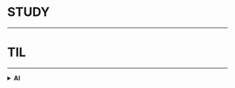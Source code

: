 # STUDY
---



# TIL
---
<details>
  <summary><b>AI</b></summary>
  <details>
    <summary><b>1. 책 - 혼공머신 </b></summary>

    ![image](https://user-images.githubusercontent.com/59414764/115765205-70c72300-a3e1-11eb-96d1-5a93638f41da.png)

    정말 기초 개념 혼자서 공부하기 좋은 책!  
    학교 수업을 복습하기엔 딱이었다.  
     [folder Link](https://github.com/xcellentbird/Deep_Learning/tree/main/%ED%98%BC%EA%B3%B5%EB%A8%B8%EC%8B%A0)  
     [저자 블로그](https://tensorflow.blog/hg-mldl/)
  </details>
  <details>
    <summary><b>2. PyTorch/ scikit-learn </b></summary>

    - API, 함수 모음집
      <details>
        <summary><b>Pytorch</b></summary>
        - require_grad parameter를 True로 설정하면 자동으로 변화도(미분)를 계산(update)한다는 것이다. 반대로 False로 설정하면 update하지 않는다는 것. 주로 test과정에서는 weight가 update할 필요 없으므로 False로 설정. backward()에 의해 계산(미분)이 시작된다.    
        - optimizer.zero_grad()는, 최적화기에 grad기울기가 쌓여 엉뚱한 방향으로 최적화 되는 것을 막아준다. model도 학습을 위해서 써주기도 한다.       
        - nn.Sequential()과 forward(): 두가지 모두 모델을 설계를 위한 프레임이다. forward는 선언했었던 모델의 각 층을 실행 순서대로 정렬해주는 역할을 한다. Sequential은 초기에 선언과 동시에 정렬하면서 넣어야한다.       
      </details>
      <details>
        <summary><b>Tensorflow</b></summary>
      </details>
      <details>
        <summary><b>Keras</b></summary>
      </details>
      <details>
        <summary><b>scikit-learn</b></summary>

      - sklearn.model_selection.train_test_split(*arrays, test_size, train_size, random_state, shuffle) = return list, length=2*len(arrays)    
      - sklearn.neighbors.KNeighborsClassifier(n_neighbors=5, weights={‘uniform’, ‘distance’}, algorithm={‘auto’, ‘ball_tree’, ‘kd_tree’, ‘brute’}, leaf_size=30(set when algorithm=ball_tree, kd_tree), p=1:manhattan_distance|2:euclidean_distance)    
      - - kn.fit(), kn.get_params(), kn.predict, kn.predict_proba  
      </details>
  </details>
  <details>
    <summary><b>3. 기계학습 - 강의 복습 노트 </b></summary>
  </details>
  <details>
    <summary><b>4. 용어사전 </b></summary>

    - 표준점수: 훈련 세트의 스테일을 바꾸는 대표적인 방법. 특성의 평균을 빼고 표준편차로 나누는 원리. (잊지 않고 훈련 세트의 평균, 표준편차로 테스트 세트의 표준점수를 내야한다). 

    - semi-supervised learning(준지도학습): 지도학습에서 레이블링 작업에 대한 시간과 비용을 줄이고자 나온 방법. 일부만을 레이블링하고(AI에 힌트와 예시를 던져주고), 나머지 데이터는 unsupervised learning(혼자서 깨우치도록)하도록 만든다. [관련 논문 리뷰](https://blog.est.ai/2020/11/ssl/)  

    - 온라인 학습에서는 새로운 데이터를 mini-batch 작은 묶음으로 묶어, 시스템을 점진적으로 훈련시킵니다. 반면 오프라인 학습(=out-of-core learning)은 데이터를 모두 한꺼번에 훈련시켜야하므로, 시간과 자원이 많이 필요합니다. Batch Learning이라고도 합니다.

    - 머신러닝 시스템에서의 일반화(Generalization)란? 훈련 데이터에서 본 적 없는, 새로운 데이터에서 좋은 예측을 만드는 것 (핸즈온 ML)  

    - 사례 기반 학습(instance-based learning): 시스템이 훈련 샘플을 기억함으로써 학습하는 방법. 유사도 측정을 사용해 새로운 데이터와 학습한 데이터를 비교하는 방식으로 일반화한다.  

    - 샘플링 잡음(sampling noise): 데이터 샘플이 작아, 데이터가 대표성을 띄지 못 하는 것.
    - 샘플링 편향(sampling bias): 편향된 데이터 샘플이 너무 커서 데이터가 대표성을 띄지 못하는 것

    - 특성 공학(feature engineering): 훈련에 가장 유용한 특성을 선택하고(feature selection), 특성을 결합하여 더 유용한 특성을 만들어(feature extraction), 훈련에 좋은 특성을 만들어내는 것

    - 규제(regularzation): 모델을 단순하게 하고 과대적합의 위험을 감소시키기 위해, 모델에 제약을 가하는 것. 자유도를 줄이는 것. ex) 선형 모델(Wx + b)에서 b를 고정시키거나, 범위를 정한다.

    - 교차 검증(cross-validation): 학습할 데이터에서 여러 개의 검증 데이터셋으로 나누고, 검증 세트마다 나머지 데이터에서 훈련한 모델을 해당 검증 세트에서 평가하도록 하는 것. 단점으로, 검증 세트가 많아 훈련 시간이 길다.  

    - Data Augumentation: 기존의 데이터를 이용하여 새로운 데이터를 만드는 것. 이미지를 예로 들자면, 이미지를 뒤집거나, 명암을 바꿀 수 있다. 이를 통해 사물의 좌우 바뀐 모습도 인식할 수 있게 되고, 명암에도 robust하게 된다.
    - model ensemble(모델 앙상블): 서로 다른 모델들을 함께 사용하여 기존보다 성능을 더 올리는 방법 Bagging과 Boosting이 있다.
    - ensemble _ bagging:
    - ensemble _ boosting:
    - ensemble _ hard voting: 여러 모델을 사용하여, 가장 많은 모델이 추론한 label을 선택하는 앙상블 기법
    - ensemble _ soft voting: 여러 모델이 레이블 추론 확률들을 각각 레이블 별로 평균을 내어 가장 높은 레이블을 선택하는 
    - data imbalance(데이터 불균형): 여러 방면으로 데이터가 불균형할 수 있다. 이미지 크기가 다를 수 있고, 각 학습 데이터의 라벨 이미지가 서로 다 다를 수 있다.
    - parameter tuning: 모델의 여러 파라미터를 계속 고쳐나가면서 성능을 향상시키는 것.
    - data normalization(데이터 정규화): 데이터 feature의 스케일(중요도)을 동일하게(또는 의도적으로 상이하게) 바꾸는 것. 보통 feature값에 평균값을 빼고, 분산값으로 나눈다.
    - batch normalization(배치 정규화): 학습률을 너무 높게 잡음으로서 기울기가 소실되거나 발산하는 증상을 예방하는 안정화 방법. 학습 중의 각 계층의 입력값들을 정규화(은닉층의 활성 함수를 정규화)한다. dropout과 같은 일반화 효과를 부수적으로 얻을 수 있다. [참고 영상](https://www.youtube.com/watch?v=nUUqwaxLnWs)
    - RMSE(평균 제곱근 오차): 회귀 문제의 성능 지표. 예측값(가설)에 정답값을 빼어 오차를 구하고, 오차를 제곱(절댓값)하여 평균을 낸다. 그 후에 제곱근 값을 취한다.
    - receptive field(수용 영역): filter(kernel)가 적용되는 실질적인 필터 크기의 공간을 뜻한다.
    - spatial information: 공간 정보. 이미지 상에서 픽셀끼리의 공간적 연결 관계 정보를 뜻한다. 참고로 이미지를 1열로 나열하면 사라지게 된다.
    - tranpose-convolution: 크게 padding(?)된 map을 convolution을 통해, 원래의 map보다 더 큰 map을 얻는 것.
    - Deconvolution: convolution연산을 거꾸로 수행하는 것. 역산
    - FLOPs(FLoating point OPerations): 딥러닝에서 계산량(덧셈, 곱셈 등 연산량)을 뜻한다. 모델의 크기와 효율성을 가늠할 수 있다.
    - MAC(Multiply-ACcumulate): FLOPs와 같은 딥러닝에서의 계산량을 뜻한다. 일반적으로 1 MAC = 2 FLOPs가 된다.
    - backpropagation(역전파): 예측값과 실제값의 오차를 이용하여 가중치를 개선하는 과정
    - activation function(활성화 함수)의 종류: Sigmoid(0 or 1, Deep하게 사용하면 기울기가 사라지는 단점), tanh(-1 or 1, Sigmoid보다는 덜하지만 여전히 Gradient Vanishing 존재), ReLU(0 or input, 기울기가 0또는 1이므로 Gradient Vanishing발생 X, exp지수함수가 없어 tanh,sigmoid보다 연산량 6배 빠르다. 하지만 다음 layer가 있을 경우 출력값이 모두 0이 되는 현상이 있다), Leaky ReLU(0.1x or x, alpha를 보통 0.1로 설정. ReLU의 한계점 보완), Maxout, ELU(a(e^x-1) or x, exponential linear unit. alpha2도 설정 가능하다. 지수함수가 있어 속도가 빠르지 않은편), PReLU(parametric rectified linear unit. ax or x, Leaky LeLU와 비슷하지만 alpha가 학습 가능한 parameter이다)
    - end to end learning(종단간 학습): 입력부터 출력까지 파이프라인 네트워크 없이 한번에 학습하는 방법
    - Transfer Learning과 Fine Tuning: 보통 전이학습이라함은 CNN layer와 이전에 학습된 가중치(weight)를 그대로 가져와, Classifer(분류기, fc)만을 학습시키는 것(Fine Tuning)을 뜻한다.
    - K-Fold Cross Validation: training dataset을 K개로 나누고, 한 파트씩 번갈아가며 validation dataset으로 지정한다. validation dataset에 대한 error을 반영할 수 있고, 전체 데이터셋을 학습시킬 수 있다는 장점이 있다. 하지만, 그만큼 학습 시간이 늘어난다.
    - outlier: 잘못 평가된 값으로, 결과적으로 잘못된 분석 겨로가를 초래할 수 있는 값들을 의미한다. [참고](https://ourcstory.tistory.com/142) 독립된 모델 앙상블 기법을 통해 해결할 수 있을 것으로 보인다.
    - attention feature: 데이터에서 원하고자 하는 feature에 가중치를 두는 것. ex) Image 데이터에서 image의 가로 세로 크기를 추가 feature로 삼는다
    - depth wise separable convolution: 채널을 한번에 3차원 kernel로 컨볼루션을 시행하지 않고, 채널을 나누어 2차원 kernel로 각각 컨볼루션 후 다시 곂쳐놓는다. 그리고 [1, 1, depth]크기의 컨볼루션을 한번 더 수행하여 한 개의 채널 결과값(2차원)을 얻어낸다. 이러한 과정을 수행하는 이유는 연산량을 줄이기 위해서다.
    - pointwise convolution: 1x1xChannel_size 크기의 filter를 이용하여 컨볼루션을 수행한다. 즉, 다채널 영상을 더 적은 채널의 영상으로 embedding하는 것으로 해석할 수 있다. 채널 수를 줄임으로서 연산량을 줄여 속도를 높일 수 있지만, 중요 정보가 손실 될 수 있다는 단점을 가지고 있다. = Channel Reduction이라고도 한다.
    - grouped convolution: 여러 개의 채널을 한꺼번에 컨볼루션 수행하지 않고, 채널을 그룹으로 나누어 따로 컨볼루션을 수행 후 다시 합치는 방법이다. 기존의 CNN과 낮은 연산량을 요구하고, 각 그룹에서 채널끼리 상호 관계가 맺어져 학습이 될 수 있다는 특징이 있다. 그리고 병렬 처리에 유리하다는 장점 또한 가지고 있다.
    - deformable convolution: 단순하게 filter의 weight를 학습하는 것이 아니라 kernel의 모양(kernel offset: sampling grid의 스케일 종횡비, 회전 방식 등)도 함께 학습하는 것이다. 즉 object의 크기에 대해서 유연하게 학습이 가능하다.
    - 1x1 convolution: Channel 수를 조절할 수 있게 되고, 이를 이용하여 계산량을 줄일 수 있다. 또한 그에 따라 모델을 깊게 쌓을 수 있게 되므로, 더 많은 ReLU Activation을 사용할 수 있게 되어 비선형성을 늘릴 수도 있다.Xception, Googlenet, Moblienet 등 1x1 conv 방법을 채택하였다.
    - SiLU(== Swish, Sigmoid Linear Unit): Sigmoid(x)에 입력값x를 곱한 형태이다. (-)방향으로 갈 수록 0에 수렴하고, 복잡성을 가지고 있어, BatchNormalization과 같이 층을 깊게 쌓을 수 있게 해준다.
  </details>
  <details>
    <summary><b>7. About AI </b></summary>

    [실리콘밸리의 ML옵스 가이드 리뷰](https://github.com/xcellentbird/Deep_Learning/blob/main/%EC%8B%A4%EB%A6%AC%EC%BD%98%EB%B0%B8%EB%A6%AC%EC%9D%98%20ML%EC%98%B5%EC%8A%A4%20%EA%B0%80%EC%9D%B4%EB%93%9C.md)  

    ML의 평가
    - 분류 모델 측면 - 정확도(Accuracy) = 예측 결과가 실제와 동일한 데이터 건수 / 전체 예측 데이터 건수.  
    ![image](https://user-images.githubusercontent.com/59414764/115999361-5467f800-a626-11eb-94b3-4fd9cdf463e8.png)


  </details>
  <details>
    <summary><b>+) TMI </b></summary>

    - 경량화, 추론 속도 한계가 있을 때는, Tensorrt나 Onnx로 변환시켜 최적화 시킬 수 있다. 하지만 호환되지 않는 몇 함수가 있으므로 확인 후 사용해야한다.
    - Tensorrt: NVDIA GPU를 이용한 모델 최적화 엔진 인터페이스 - https://developer.nvidia.com/tensorrt
    - Onnx: Tensorflow, PyTorch에서 만든 모델들을 export하고, 서로 각 프레임워크 환경 또는 모바일 환경에서 import하여 호환 사용을 가능하게 한다. - https://github.com/onnx/onnx

    - PID제어 기법과 딥러닝은 어느 정도 연관성이 있지 않을까? 주로 PID Gain값을 ML을 이용하여 잡아주는 식으로 사용된다.

    ![image](https://user-images.githubusercontent.com/59414764/115998955-c4757e80-a624-11eb-8ebc-bfce97b0dc0d.png)  

    ![image](https://user-images.githubusercontent.com/59414764/115998960-cb03f600-a624-11eb-9ac8-6d375ec79584.png)  

    ![PID_Compensation_Animated](https://user-images.githubusercontent.com/59414764/115999012-fd155800-a624-11eb-86b1-1cc614916506.gif)

    - Batch_Size가 학습에 어떤 영향을 미치는지? 배치 사이즈가 커질수록, 조금 더 명확한 최적화 기울기를 얻을 수 있다. 하지만 평평한 경우 안장점(saddle point)에 빠질 위험이 있다. 반대로 배치 사이즈가 작은 경우, 부정확한 기울기를 사용한다는 단점이 있지만, 적은 계산 비용이 들어가므로 한번의 업데이트 동안 여러번 업데이트가 가능하다. 기울기 낮은 공간에서 안장점을 쉽게 빠져나갈 수 있다. 이렇게 장단점이 있지만, 주로 효율성을 위해 배치 사이즈를 메모리 가능한 크게 사용한다. 결과가 크게 다르지 않고, 크게 할 경우, 업데이트 계산 비용을 절약할 수 있기 때문이다.
  </details>
</details>
